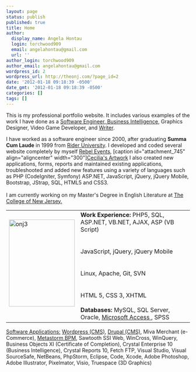 ```yaml
---
layout: page
status: publish
published: true
title: Home
author:
  display_name: Angela Hontau
  login: torchwood909
  email: angelahontau@gmail.com
  url: ''
author_login: torchwood909
author_email: angelahontau@gmail.com
wordpress_id: 2
wordpress_url: http://theonj.com/?page_id=2
date: '2012-01-18 09:18:39 -0500'
date_gmt: '2012-01-18 09:18:39 -0500'
categories: []
tags: []
---
```

<p>This is my professional portfolio website. It includes various examples of the work I have done as a <a href="http://theonj.com/resume" target="_blank">Software Engineer, Business Intelligence</a>, Graphics Designer, Video Game Developer, and <a href="http://theonj.com/articles/" target="_blank">Writer</a>. </p>
<p>I have worked as a software engineer since 2000, after graduating <strong>Summa Cum Laude</strong> in 1999 from <a href="http://www.rider.edu/" target = "blank">Rider University</a>. I developed and coded several website completely by myself <a href="http://theonj.com/wp-content/uploads/2012/01/Screen-Shot-2012-05-31-at-10.32.41-AM.png">Rebel Events</a>, [caption id="attachment_745" align="aligncenter" width="300"]<a href="http://theonj.com/wp-content/uploads/2012/01/Screen-Shot-2012-05-31-at-1.28.16-PM.png">Cecilia's Artwork</a> I also created new applications, forms, reports and maintained existing applications, troubleshooted and added new features using a variety of languages such as PHP (CodeIgniter, Symfony) ASP.NET, JavaScript, jQuery, jQuery Mobile, Bootstrap, JStrap, SQL, HTML5 and CSS3.<br />
<br />
I am currently working on my Master's Degree in English Literature at <a href = "http://tcnj.pages.tcnj.edu/" target = "blank">The College of New Jersey.</a></p>
<table>
<tr>
<td>
<a href="http://theonj.com/wp-content/uploads/2012/01/onj31.jpg"><img src="http://theonj.com/wp-content/uploads/2012/01/onj31.jpg" alt="onj3" width="180" height="238" class="aligncenter size-full wp-image-1259" /></a></p>
</td>
<td><strong>Work Experience:</strong> PHP5, SQL, ASP.NET, VB.NET, AJAX, ASP (VB Script)<br />
<br/><br />
JavaScript, jQuery, jQuery Mobile<br />
<br/><br />
Linux, Apache, Git, SVN<br />
<br/><br />
HTML 5, CSS 3, XHTML<br />
<br />
<strong>Databases:</strong> MySQL, SQL Server, Oracle, <a href = "https://products.office.com/en-us/access" target = "blank">Microsoft Access </a>, SPSS
</td>
</tr>
</table>
<p><a href = "http://theonj.com/skills-and-technologies/" target = "blank">Software Applications:</a> <a href = "http://wordpress.org/" target = "blank">Wordpress (CMS)</a>, <a href="http://drupal.org/" target="_blank">Drupal (CMS)</a>, Miva Merchant (e-Commerce), <a href="http://www.metastorm.com/" target="_blank">Metastorm BPM</a>, Sawtooth SSI Web, WinCross, WinQuery, Business Objects XI (Certificate of Completion), Crystal Enterprise 10 (Business Intelligence), Crystal Reports 10, Fetch FTP, Visual Studio, Visual SourceSafe, NetBeans, PhpStorm, Eclipse, Code, Xcode, Adobe Photoshop, Adobe Illustrator, Pixelmator, Visio, Truespace (3D Graphics)</p>
